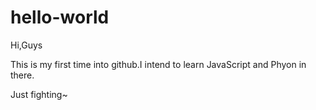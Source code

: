 # hello-world
Hi,Guys

This is my first time into github.I intend to learn JavaScript and Phyon in there.

Just fighting~
